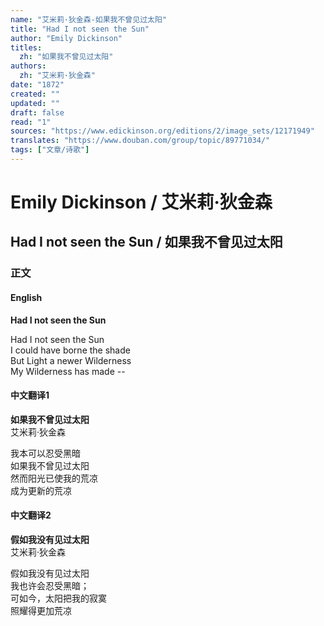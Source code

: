 ```yaml
---
name: "艾米莉·狄金森-如果我不曾见过太阳"
title: "Had I not seen the Sun"
author: "Emily Dickinson"
titles:
  zh: "如果我不曾见过太阳"
authors:
  zh: "艾米莉·狄金森"
date: "1872"
created: ""
updated: ""
draft: false
read: "1"
sources: "https://www.edickinson.org/editions/2/image_sets/12171949"
translates: "https://www.douban.com/group/topic/89771034/"
tags: ["文章/诗歌"]
---
```



# Emily Dickinson / 艾米莉·狄金森

## Had I not seen the Sun / 如果我不曾见过太阳

### 正文

<!-- tabs:start -->

#### **English**

**Had I not seen the Sun**  

Had I not seen the Sun  
I could have borne the shade  
But Light a newer Wilderness  
My Wilderness has made --  

#### **中文翻译1**

**如果我不曾见过太阳**  
艾米莉·狄金森  

我本可以忍受黑暗  
如果我不曾见过太阳  
然而阳光已使我的荒凉  
成为更新的荒凉  

#### **中文翻译2**

**假如我没有见过太阳**  
艾米莉·狄金森  

假如我没有见过太阳  
我也许会忍受黑暗；  
可如今，太阳把我的寂寞  
照耀得更加荒凉  

<!-- tabs:end -->
